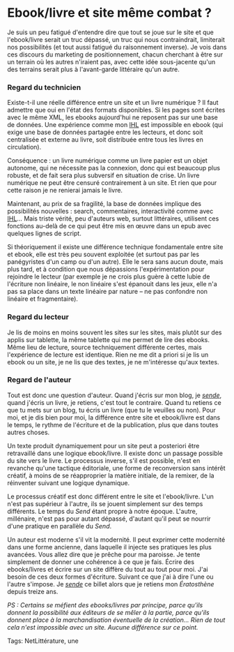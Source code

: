 # Ebook/livre et site même combat ?

Je suis un peu fatigué d'entendre dire que tout se joue sur le site et que l'ebook/livre serait un truc dépassé, un truc qui nous contraindrait, limiterait nos possibilités (et tout aussi fatigué du raisonnement inverse). Je vois dans ces discours du marketing de positionnement, chacun cherchant à être sur un terrain où les autres n'iraient pas, avec cette idée sous-jacente qu'un des terrains serait plus à l'avant-garde littéraire qu'un autre.<span id="more-33940"></span>

### Regard du technicien

Existe-t-il une réelle différence entre un site et un livre numérique ? Il faut admettre que oui en l'état des formats disponibles. Si les pages sont écrites avec le même XML, les ebooks aujourd'hui ne reposent pas sur une base de données. Une expérience comme mon [IHL](HTTP://IHL.TCROUZET.COM/) est impossible en ebook (qui exige une base de données partagée entre les lecteurs, et donc soit centralisée et externe au livre, soit distribuée entre tous les livres en circulation).

Conséquence : un livre numérique comme un livre papier est un objet autonome, qui ne nécessite pas la connexion, donc qui est beaucoup plus robuste, et de fait sera plus subversif en situation de crise. Un livre numérique ne peut être censuré contrairement à un site. Et rien que pour cette raison je ne renierai jamais le livre.

Maintenant, au prix de sa fragilité, la base de données implique des possibilités nouvelles : search, commentaires, interactivité comme avec [IHL](HTTP://IHL.TCROUZET.COM/)… Mais triste vérité, peu d'auteurs web, surtout littéraires, utilisent ces fonctions au-delà de ce qui peut être mis en œuvre dans un epub avec quelques lignes de script.

Si théoriquement il existe une différence technique fondamentale entre site et ebook, elle est très peu souvent exploitée (et surtout pas par les panégyristes d'un camp ou d'un autre). Elle le sera sans aucun doute, mais plus tard, et à condition que nous dépassions l'expérimentation pour rejoindre le lecteur (par exemple je ne crois plus guère à cette lubie de l'écriture non linéaire, le non linéaire s'est épanouit dans les jeux, elle n'a pas sa place dans un texte linéaire par nature – ne pas confondre non linéaire et fragmentaire).

### Regard du lecteur

Je lis de moins en moins souvent les sites sur les sites, mais plutôt sur des applis sur tablette, la même tablette qui me permet de lire des ebooks. Même lieu de lecture, source techniquement différente certes, mais l'expérience de lecture est identique. Rien ne me dit a priori si je lis un ebook ou un site, je ne lis que des textes, je ne m'intéresse qu'aux textes.

### Regard de l'auteur

Tout est donc une question d'auteur. Quand j'écris sur mon blog, je *[sende](http://blog.tcrouzet.com/tag/send/)*, quand j'écris un livre, je retiens, c'est tout le contraire. Quand tu retiens ce que tu mets sur un blog, tu écris un livre (que tu le veuilles ou non). Pour moi, et je dis bien pour moi, la différence entre site et ebook/livre est dans le temps, le rythme de l'écriture et de la publication, plus que dans toutes autres choses.

Un texte produit dynamiquement pour un site peut a posteriori être retravaillé dans une logique ebook/livre. Il existe donc un passage possible du site vers le livre. Le processus inverse, s'il est possible, n'est en revanche qu'une tactique éditoriale, une forme de reconversion sans intérêt créatif, à moins de se réapproprier la matière initiale, de la remixer, de la réinventer suivant une logique dynamique.

Le processus créatif est donc différent entre le site et l'ebook/livre. L'un n'est pas supérieur à l'autre, ils se jouent simplement sur des temps différents. Le temps du *Send* étant propre à notre époque. L'autre, millénaire, n'est pas pour autant dépassé, d'autant qu'il peut se nourrir d'une pratique en parallèle du *Send*.

Un auteur est moderne s'il vit la modernité. Il peut exprimer cette modernité dans une forme ancienne, dans laquelle il injecte ses pratiques les plus avancées. Vous allez dire que je prêche pour ma paroisse. Je tente simplement de donner une cohérence à ce que je fais. Écrire des ebooks/livres et écrire sur un site diffère du tout au tout pour moi. J'ai besoin de ces deux formes d'écriture. Suivant ce que j'ai à dire l'une ou l'autre s'impose. Je *[sende](http://blog.tcrouzet.com/tag/send/)* ce billet alors que je retiens mon *Ératosthène* depuis treize ans.

*PS : Certains se méfient des ebooks/livres par principe, parce qu'ils donnent la possibilité aux éditeurs de se mêler à la partie, parce qu'ils donnent place à la marchandisation éventuelle de la création… Rien de tout cela n'est impossible avec un site. Aucune différence sur ce point.*

Tags: NetLittérature, une